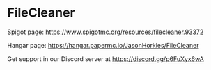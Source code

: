 # FileCleaner
Spigot page: https://www.spigotmc.org/resources/filecleaner.93372

Hangar page: https://hangar.papermc.io/JasonHorkles/FileCleaner

Get support in our Discord server at https://discord.gg/p6FuXyx6wA
